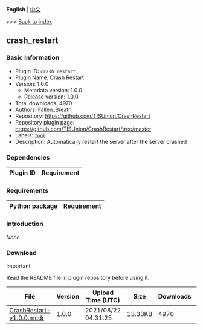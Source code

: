 **English** | [中文](readme-zh_cn.md)

\>\>\> [Back to index](/readme.md)

## crash_restart

### Basic Information

- Plugin ID: `crash_restart`
- Plugin Name: Crash Restart
- Version: 1.0.0
  - Metadata version: 1.0.0
  - Release version: 1.0.0
- Total downloads: 4970
- Authors: [Fallen_Breath](https://github.com/Fallen-Breath)
- Repository: https://github.com/TISUnion/CrashRestart
- Repository plugin page: https://github.com/TISUnion/CrashRestart/tree/master
- Labels: [`Tool`](/labels/tool/readme.md)
- Description: Automatically restart the server after the server crashed

### Dependencies

| Plugin ID | Requirement |
| --- | --- |

### Requirements

| Python package | Requirement |
| --- | --- |

### Introduction

*None*

### Download

> [!IMPORTANT]
> Read the README file in plugin repository before using it.

| File | Version | Upload Time (UTC) | Size | Downloads | Operations |
| --- | --- | --- | --- | --- | --- |
| [CrashRestart-v1.0.0.mcdr](https://github.com/TISUnion/CrashRestart/releases/tag/v1.0.0) | 1.0.0 | 2021/08/22 04:31:25 | 13.33KB | 4970 | [Download](https://github.com/TISUnion/CrashRestart/releases/download/v1.0.0/CrashRestart-v1.0.0.mcdr) |


